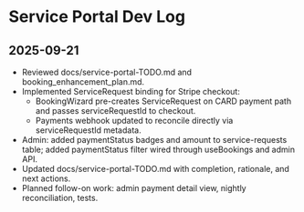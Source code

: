 # Service Portal Dev Log

## 2025-09-21
- Reviewed docs/service-portal-TODO.md and booking_enhancement_plan.md.
- Implemented ServiceRequest binding for Stripe checkout:
  - BookingWizard pre-creates ServiceRequest on CARD payment path and passes serviceRequestId to checkout.
  - Payments webhook updated to reconcile directly via serviceRequestId metadata.
- Admin: added paymentStatus badges and amount to service-requests table; added paymentStatus filter wired through useBookings and admin API.
- Updated docs/service-portal-TODO.md with completion, rationale, and next actions.
- Planned follow-on work: admin payment detail view, nightly reconciliation, tests.
